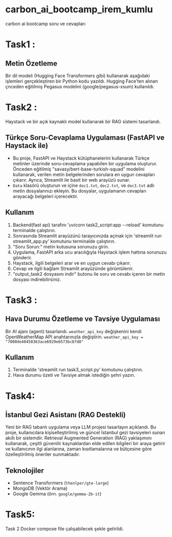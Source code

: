 # carbon_ai_bootcamp_irem_kumlu

carbon ai bootcamp soru ve cevapları

# Task1 :
## Metin Özetleme
Bir dil modeli (Hugging Face Transformers gibi) kullanarak aşağıdaki işlemleri gerçekleştiren bir Python kodu yazıldı.
Hugging Face'ten alınan çnceden eğitilmiş Pegasus modelini (google/pegasus-xsum) kullanıldı.


# Task2 :
Haystack ve bir açık kaynaklı model kullanarak bir RAG sistemi tasarlandı.
## Türkçe Soru-Cevaplama Uygulaması (FastAPI ve Haystack ile)
- Bu proje, FastAPI ve Haystack kütüphanelerini kullanarak Türkçe metinler üzerinde soru-cevaplama yapabilen bir uygulama oluşturur. Önceden eğitilmiş "savasy/bert-base-turkish-squad" modelini kullanarak, verilen metin belgelerinden sorulara en uygun cevapları çıkarır. Ayrıca, Streamlit ile basit bir web arayüzü sunar.
- `Data` klasörü oluşturun ve içine `doc1.txt`, `doc2.txt`, ve `doc3.txt` adlı metin dosyalarınızı ekleyin. Bu dosyalar, uygulamanın cevapları arayacağı belgeleri içerecektir.
## Kullanım
1.  Backend(fast api) tarafını 'uvicorn task2_script:app --reload' komutunu terminalde çalıştırın.
2.  Sonrasında Streamlit arayüzünü tarayıcınızda açmak için 'streamlit run streamlit_app.py' komutunu terminalde çalıştırın.
3.  "Soru Sorun:" metin kutusuna sorunuzu girin.
4.  Uygulama, FastAPI arka ucu aracılığıyla Haystack işlem hattına sorunuzu gönderir.
5.  Haystack, ilgili belgeleri arar ve en uygun cevabı çıkarır.
6.  Cevap ve ilgili bağlam Streamlit arayüzünde görüntülenir.
7.  "output_task2 dosyasını indir" butonu ile soru ve cevabı içeren bir metin dosyası indirebilirsiniz.
  

# Task3 :
## Hava Durumu Özetleme ve Tavsiye Uygulaması 
Bir AI ajanı (agent) tasarlandı.
`weather_api_key` değişkenini kendi OpenWeatherMap API anahtarınızla değiştirin.
`weather_api_key = "7000de40458363ace6929e6573bc87d8"` 
## Kullanım
1. Terminalde 'streamlit run task3_script.py' komutunu çalıştırın.
2. Hava durumu özeti ve Tavsiye almak istediğin şehri yazın.


# Task4:
## İstanbul Gezi Asistanı (RAG Destekli)
Yeni bir RAG tabanlı uygulama veya LLM projesi tasarlayın açıklandı.
Bu proje, kullanıcılara kişiselleştirilmiş ve güncel İstanbul gezi tavsiyeleri sunan akıllı bir sistemdir. Retrieval Augmented Generation (RAG) yaklaşımını kullanarak, çeşitli güvenilir kaynaklardan elde edilen bilgileri bir araya getirir ve kullanıcının ilgi alanlarına, zaman kısıtlamalarına ve bütçesine göre özelleştirilmiş öneriler sunmaktadır.
## Teknolojiler

*   Sentence Transformers (`thenlper/gte-large`)
*   MongoDB (Vektör Arama)
*   Google Gemma (örn. `google/gemma-2b-it`)
  

# Task5:
Task 2 Docker compose file çalışabilecek şekle getirildi.
